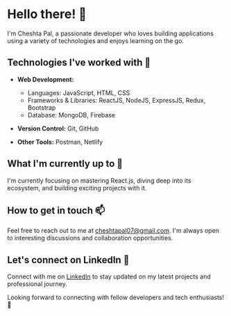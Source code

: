 # Hello there! 👋

I'm Cheshta Pal, a passionate developer who loves building applications using a variety of technologies and enjoys learning on the go.

## Technologies I've worked with 📁

- **Web Development:**
  - Languages: JavaScript, HTML, CSS
  - Frameworks & Libraries: ReactJS, NodeJS, ExpressJS, Redux, Bootstrap
  - Database: MongoDB, Firebase

- **Version Control:** Git, GitHub

- **Other Tools:** Postman, Netlify

## What I'm currently up to 🌱

I'm currently focusing on mastering React.js, diving deep into its ecosystem, and building exciting projects with it.

## How to get in touch 📫

Feel free to reach out to me at [cheshtapal07@gmail.com](mailto:cheshtapal07@gmail.com). I'm always open to interesting discussions and collaboration opportunities.

## Let's connect on LinkedIn 🤝

Connect with me on [LinkedIn](https://www.linkedin.com/in/cheshta-pal) to stay updated on my latest projects and professional journey.

Looking forward to connecting with fellow developers and tech enthusiasts! 🚀

